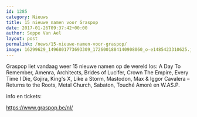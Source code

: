 ```yaml
---
id: 1285
category: Nieuws
title: 15 nieuwe namen voor Graspop
date: 2017-01-26T09:37:42+00:00
author: Seppe Van Ael
layout: post
permalink: /news/15-nieuwe-namen-voor-graspop/
image: 16299629_1496801773693309_1726001884140908060_o-e1485423310625.jpg
---
```

Graspop liet vandaag weer 15 nieuwe namen op de wereld los: A Day To Remember, Amenra, Architects, Brides of Lucifer, Crown The Empire, Every Time I Die, Gojira, King's X, Like a Storm, Mastodon, Max & Iggor Cavalera – Returns to the Roots, Metal Church, Sabaton, Touché Amoré en W.AS.P.

info en tickets:

https://www.graspop.be/nl/
